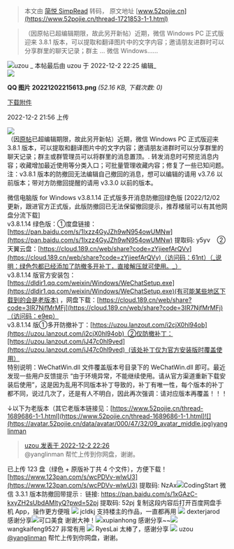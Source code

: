 > 本文由 [简悦 SimpRead](http://ksria.com/simpread/) 转码， 原文地址 [www.52pojie.cn](https://www.52pojie.cn/thread-1721853-1-1.html)

> （因原帖已超编辑期限，故此另开新帖）近期，微信 Windows PC 正式版迎来 3.8.1 版本，可以提取和翻译图片中的文字内容；邀请朋友进群时可以分享群里的聊天记录；群主 ... 微信 Windows......

![](https://avatar.52pojie.cn/data/avatar/001/08/24/48_avatar_middle.jpg)uzou _ 本帖最后由 uzou 于 2022-12-2 22:25 编辑_  
![](https://attach.52pojie.cn/forum/202212/02/215623hg89zmamgtad9dya.png)

**QQ 图片 20221202215613.png** _(52.16 KB, 下载次数: 0)_

[下载附件](forum.php?mod=attachment&aid=MjU3NTY4MHw3M2FkZTY1ZnwxNjcwMjM4ODQ1fDEwMDI4MzR8MTcyMTg1Mw%3D%3D&nothumb=yes)

2022-12-2 21:56 上传

![](https://attach.52pojie.cn/forum/202209/19/005258ymljdznmvm2raado.png)  
（因[原帖](https://www.52pojie.cn/thread-1689686-1-1.html)已超编辑期限，故此另开新帖）近期，微信 Windows PC 正式版迎来 3.8.1 版本，可以提取和翻译图片中的文字内容；邀请朋友进群时可以分享群里的聊天记录；群主或群管理员可以将群里的消息置顶。. 转发消息时可预览消息内容；收藏增加最近使用等分类入口；可批量管理收藏内容；修复了一些已知问题。注：v3.8.1 版本的防撤回无法编辑自己撤回的消息，想可以编辑的请用 v3.7.6 以前版本；带对方防撤回提醒的请用 v3.3.0 以前的版本。  
  
微信电脑版 for Windows v3.8.1.14 正式版多开消息防撤回绿色版 [2022/12/02 更新，跟进官方正式版，此版防撤回已无法保留撤回提示，推荐楼层可以有其他网盘分流下载]  
v3.8.1.14 绿色版：①度盘链接：[https://pan.baidu.com/s/1lxzz4GyJZh9wN954owUMNw](https://pan.baidu.com/s/1lxzz4GyJZh9wN954owUMNw) 提取码: y5yv    ②天翼云盘：[https://cloud.189.cn/web/share?code=zYjieefArQVv](https://cloud.189.cn/web/share?code=zYjieefArQVv)（访问码：61nt）（_说明：绿色包都已经添加了防撤多开补丁，直接解压就可使用。_）  
v3.8.1.14 版官方安装包：[https://dldir1.qq.com/weixin/Windows/WeChatSetup.exe](https://dldir1.qq.com/weixin/Windows/WeChatSetup.exe)(有可能某些地区下载到的会是老版本) ，网盘下载：[https://cloud.189.cn/web/share?code=3IR7NjfMrMFj](https://cloud.189.cn/web/share?code=3IR7NjfMrMFj)（访问码：e9ep）  
v3.8.1.14 版①多开防撤补丁：[https://uzou.lanzout.com/i2cjX0hl94ob](https://uzou.lanzout.com/i2cjX0hl94ob)  ②仅防撤补丁：[https://uzou.lanzout.com/iJ47c0hl9ved](https://uzou.lanzout.com/iJ47c0hl9ved)  (该处补丁仅为官方安装版时覆盖使用）  
特别说明：WeChatWin.dll 文件覆盖版本号目录下的 WeChatWin.dll 即可。最近发现一些用户反馈提示 “由于环境异常，不能继续使用。请从官方渠道重新下载安装后使用”，这是因为乱用不同版本补丁导致的，补丁有唯一性，每个版本的补丁都不同，说过几次了，还是有人不明白，因此再次强调：请对应版本再覆盖！！！  
  
  
↓以下为老版本（其它老版本链接见：[https://www.52pojie.cn/thread-1689686-1-1.html](https://www.52pojie.cn/thread-1689686-1-1.html)![](https://avatar.52pojie.cn/data/avatar/000/47/32/09_avatar_middle.jpg)yanglinman

> [uzou 发表于 2022-12-2 22:26](https://www.52pojie.cn/forum.php?mod=redirect&goto=findpost&pid=44958886&ptid=1721853)  
> @yanglinman 帮忙上传到你网盘，谢谢。

已上传 123 盘（绿色 + 原版补丁共 4 个文件），方便下载！  
[https://www.123pan.com/s/wcPDVv-wlwU3](https://www.123pan.com/s/wcPDVv-wlwU3) 提取码: NzAx![](https://avatar.52pojie.cn/images/noavatar_middle.gif)CodingStart 微信 3.3.1 版本防撤回带提示 :  链接: https://pan.baidu.com/s/1xGAzC-kxyZH2sUbdAMltyQ?pwd=52pj 提取码: 52pj 复制这段内容后打开百度网盘手机 App，操作更方便哦 ![](https://avatar.52pojie.cn/data/avatar/001/33/47/01_avatar_middle.jpg) jcldkj 支持楼主的作品，一直都再用 ![](https://avatar.52pojie.cn/images/noavatar_middle.gif) dexterjarod 感谢分享![](https://avatar.52pojie.cn/images/noavatar_middle.gif)可口美食 谢谢大神！![](https://avatar.52pojie.cn/images/noavatar_middle.gif)xupianhong 感谢分享~~![](https://avatar.52pojie.cn/images/noavatar_middle.gif)wangkaifeng9527 非常有用 ![](https://avatar.52pojie.cn/images/noavatar_middle.gif) RyesLai 太棒了，感谢分享 ![](https://avatar.52pojie.cn/data/avatar/001/08/24/48_avatar_middle.jpg) uzou [@yanglinman](https://www.52pojie.cn/home.php?mod=space&uid=473209) 帮忙上传到你网盘，谢谢。